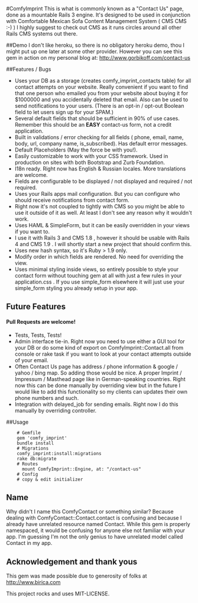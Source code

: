 #ComfyImprint
This is what is commonly known as a "Contact Us" page, done as a mountable Rails 3 engine. It's designed to be used in conjunction with Comfortable Mexican Sofa Content Management System ( CMS CMS :-) ) I highly suggest to check out CMS as it runs circles around all other Rails CMS systems out there.

##Demo
I don't like heroku, so there is no obligatory heroku demo, thou I might put up one later at some other provider. However you can see this gem in action on my personal blog at: http://www.gorbikoff.com/contact-us

##Features / Bugs

- Uses your DB as a storage (creates comfy_imprint_contacts table) for all contact attempts on your website. Really convenient if you want to find that one person who emailed you from your website about buying it for $1000000 and you accidentally deleted that email. Also can be used to send notifications to your users. (There is an opt-in / opt-out Boolean field to let users sign up for your SPAM.)
- Several default fields that should be sufficient in 90% of use cases. Remember this should be an **EASY** contact-us form, not a credit application.
- Built in validations / error checking for all fields ( phone, email, name, body, url, company name, is_subscribed). Has default error messages.
- Default Placeholders (May the force be with you!).
- Easily customizable to work with your CSS framework. Used in production on sites with both Bootstrap and Zurb Foundation.
- I18n ready. Right now has English & Russian locales. More  translations are welcome.
- Fields are configurable to be displayed / not displayed and required / not required.
- Uses your Rails apps mail configuration. But you can configure who should receive notifications from contact form.
- Right now it's not coupled to tightly with CMS so you might be able to use it outside of it as well. At least I don't see any reason why it wouldn't work.
- Uses HAML & SimpleForm, but it can be easily overridden in your views if you want to.
- I use it with Rails 3 and CMS 1.8 , however it should be usable with Rails 4 and CMS 1.9 . I will shortly start a new project that should confirm this.
- Uses new hash syntax, so it's Ruby > 1.9 only.
- Modify order in which fields are rendered. No need for overriding the view.
- Uses minimal styling inside views, so entirely possible to style your contact form without touching gem at all with just a few rules in your application.css . If you use simple_form elsewhere it will just use your simple_form styling you already setup in your app.

## Future Features
#### Pull Requests are welcome!

- Tests, Tests, Tests!
- Admin interface tie-in. Right now you need to use either a GUI tool for your DB or do some kind of export on ComfyImprint::Contact.all from console or rake task if you want to look at your contact attempts outside of your email.
- Often  Contact Us page has  address / phone information & google / yahoo / bing map. So adding those would be nice. A proper Imprint / Impressum / Masthead page like in German-speaking countries. Right now this can be done manually by overriding view but in the future I would like to add this functionality so my clients can updates their own phone numbers and such.
- Integration with delayed_job for sending emails. Right now I do this manually by overriding controller.

##Usage

        # Gemfile
        gem 'comfy_imprint'
        bundle install
        # Migrations
        comfy_imprint:install:migrations
        rake db:migrate
        # Routes
          mount ComfyImprint::Engine, at: "/contact-us"
        # Config
        # copy & edit initializer



## Name
Why didn't I name this ComfyContact or something similar? Because dealing with ComfyContact::Contact.contact is confusing and because I already have unrelated resource named Contact. While this gem is properly namespaced, it would be confusing for anyone else not familiar with your app. I'm guessing I'm not the only genius to have unrelated model called Contact in my app.

## Acknowledgement and thank yous
This gem was made possible due to generosity of folks at http://www.birica.com


This project rocks and uses MIT-LICENSE.

